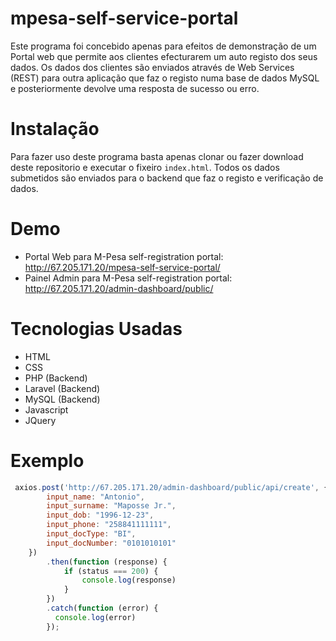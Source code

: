 # mpesa-self-service-portal
Este programa foi concebido apenas para efeitos de demonstração de um Portal web que permite aos clientes efecturarem um auto registo dos seus dados.
Os dados dos clientes são enviados através de Web Services (REST) para outra aplicação que faz o registo numa base de dados MySQL e posteriormente devolve uma resposta de sucesso ou erro.


Instalação
==========
Para fazer uso deste programa basta apenas clonar ou fazer download deste repositorio e executar o fixeiro ```index.html```. Todos os dados submetidos são enviados para o backend que faz o registo e verificação de dados. 



Demo
====
* Portal Web para M-Pesa self-registration portal: http://67.205.171.20/mpesa-self-service-portal/
* Painel Admin para M-Pesa self-registration portal: http://67.205.171.20/admin-dashboard/public/


Tecnologias Usadas
==================
* HTML
* CSS
* PHP (Backend)
* Laravel (Backend)
* MySQL (Backend)
* Javascript
* JQuery

Exemplo
=======

```javascript
 axios.post('http://67.205.171.20/admin-dashboard/public/api/create', {
        input_name: "Antonio",
        input_surname: "Maposse Jr.",
        input_dob: "1996-12-23",
        input_phone: "258841111111",
        input_docType: "BI",
        input_docNumber: "0101010101"
    })
        .then(function (response) {
            if (status === 200) {
                console.log(response)
            }
        })
        .catch(function (error) {
          console.log(error)
        });
```
